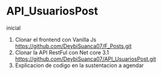 # API_UsuariosPost
inicial
1. Clonar el frontend con Vanilla Js https://github.com/DeybiSuanca07/F_Posts.git
2. Clonar la API RestFul con Net core 3.1 https://github.com/DeybiSuanca07/API_UsuariosPost.git
3. Explicacion de codigo en la sustentacion a agendar
